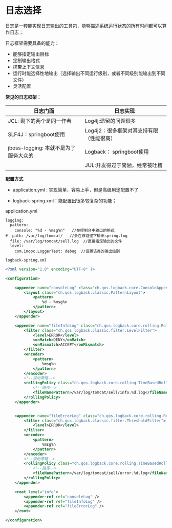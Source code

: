 # 日志选择

日志是一套能实现日志输出的工具包，能够描述系统运行状态的所有时间都可以算作日志；

日志框架需要具备的能力：

- 能够指定输出目标
- 定制输出格式
- 携带上下文信息
- 运行时能选择性地输出（选择输出不同运行级别，或者不同级别能输出到不同文件）
- 灵活配置



**常见的日志框架：**

| 日志门面                              | 日志实现                                 |
| ------------------------------------- | ---------------------------------------- |
| JCL: 剩下的两个是同一作者             | Log4j:遗留的问题很多                     |
| SLF4J：springboot使用                 | Log4j2：很多框架对其支持有限（性能很高） |
| jboss-logging: 本就不是为了服务大众的 | Logback： springboot使用                 |
|                                       | JUL:开发得过于简陋，经常被吐槽           |



**配置方式**

- application.yml  : 实现简单，容易上手，但是高级用途配置不了

- logback-spring.xml：能配置出很多较复杂的功能；

  

application.yml 

```
logging:
  pattern:
    console: "%d - %msg%n"   //在控制台中输出的格式
#  path: /var/log/tomcat/   //会在该路径下输出spring.log
  file: /var/log/tomcat/sell.log  //直接指定输出的文件
  level:
    com.imooc.LoggerTest: debug  //设置该类的输出级别

```



`logback-spring.xml`

```xml
<?xml version="1.0" encoding="UTF-8" ?>

<configuration>

    <appender name="consoleLog" class="ch.qos.logback.core.ConsoleAppender">
        <layout class="ch.qos.logback.classic.PatternLayout">
            <pattern>
                %d - %msg%n
            </pattern>
        </layout>
    </appender>

    <appender name="fileInfoLog" class="ch.qos.logback.core.rolling.RollingFileAppender">
        <filter class="ch.qos.logback.classic.filter.LevelFilter">
            <level>ERROR</level>
            <onMatch>DENY</onMatch>
            <onMismatch>ACCEPT</onMismatch>
        </filter>
        <encoder>
            <pattern>
                %msg%n
            </pattern>
        </encoder>
        <!--滚动策略-->
        <rollingPolicy class="ch.qos.logback.core.rolling.TimeBasedRollingPolicy">
            <!--路径-->
            <fileNamePattern>/var/log/tomcat/sell/info.%d.log</fileNamePattern>
        </rollingPolicy>
    </appender>


    <appender name="fileErrorLog" class="ch.qos.logback.core.rolling.RollingFileAppender">
        <filter class="ch.qos.logback.classic.filter.ThresholdFilter">
            <level>ERROR</level>
        </filter>
        <encoder>
            <pattern>
                %msg%n
            </pattern>
        </encoder>
        <!--滚动策略-->
        <rollingPolicy class="ch.qos.logback.core.rolling.TimeBasedRollingPolicy">
            <!--路径-->
            <fileNamePattern>/var/log/tomcat/sell/error.%d.log</fileNamePattern>
        </rollingPolicy>
    </appender>

    <root level="info">
        <appender-ref ref="consoleLog" />
        <appender-ref ref="fileInfoLog" />
        <appender-ref ref="fileErrorLog" />
    </root>

</configuration>
```

